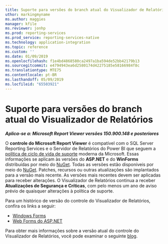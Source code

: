 ```yaml
---
title: Suporte para versões do branch atual do Visualizador de Relatórios
uthor: markingmyname
ms.author: maggies
manager: kfile
ms.reviewer: jonhp
ms.prod: reporting-services
ms.prod_service: reporting-services-native
ms.technology: application-integration
ms.topic: reference
ms.custom: ''
ms.date: 01/09/2019
ms.openlocfilehash: f1e4bd4868580ca2497a1ba594de52bb42179b13
ms.sourcegitcommit: e4794943ea6d2580174d42275185e58166984f8c
ms.translationtype: MTE75
ms.contentlocale: pt-BR
ms.lasthandoff: 05/09/2019
ms.locfileid: "65503921"
---
```

# <a name="support-for-report-viewer-current-branch-versions"></a>Suporte para versões do branch atual do Visualizador de Relatórios

**_Aplica-se a: Microsoft Report Viewer versões 150.900.148 e posteriores_**

O **controle do Microsoft Report Viewer** é compatível com o SQL Server Reporting Services e o Servidor de Relatórios do Power BI que seguem a [política de ciclo de vida de suporte](https://support.microsoft.com/hub/4095338/microsoft-lifecycle-policy) moderna da Microsoft. Essas informações se aplicam às versões do **ASP.NET** e do **WinForms** distribuídas por meio do [NuGet](https://www.nuget.org/). Todas as versões estão disponíveis por meio do [NuGet](https://www.nuget.org/). Patches, recursos ou outras atualizações são implantados para a versão mais recente. As versões mais recentes devem ser aplicadas para receber alterações. O Visualizador de Relatórios continua a receber **Atualizações de Segurança e Críticas**, com pelo menos um ano de aviso prévio de quaisquer alterações à política de suporte.

Para um histórico de versão do controle do Visualizador de Relatórios, confira os links a seguir:

- [Windows Forms](https://www.nuget.org/packages/Microsoft.ReportingServices.ReportViewerControl.Winforms/)
- [Web Forms do ASP.NET](https://www.nuget.org/packages/Microsoft.ReportingServices.ReportViewerControl.WebForms/)

Para obter mais informações sobre a versão atual do controle do Visualizador de Relatórios, você pode examinar o seguinte [blog](https://blogs.msdn.microsoft.com/sqlrsteamblog/2016/11/30/report-viewer-2016-control-update-now-available/).